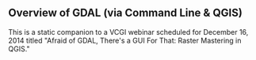 ## Overview of GDAL (via Command Line & QGIS)

This is a static companion to a VCGI webinar scheduled for December 16, 2014 titled "Afraid of GDAL, There's a GUI For That: Raster Mastering in QGIS."

